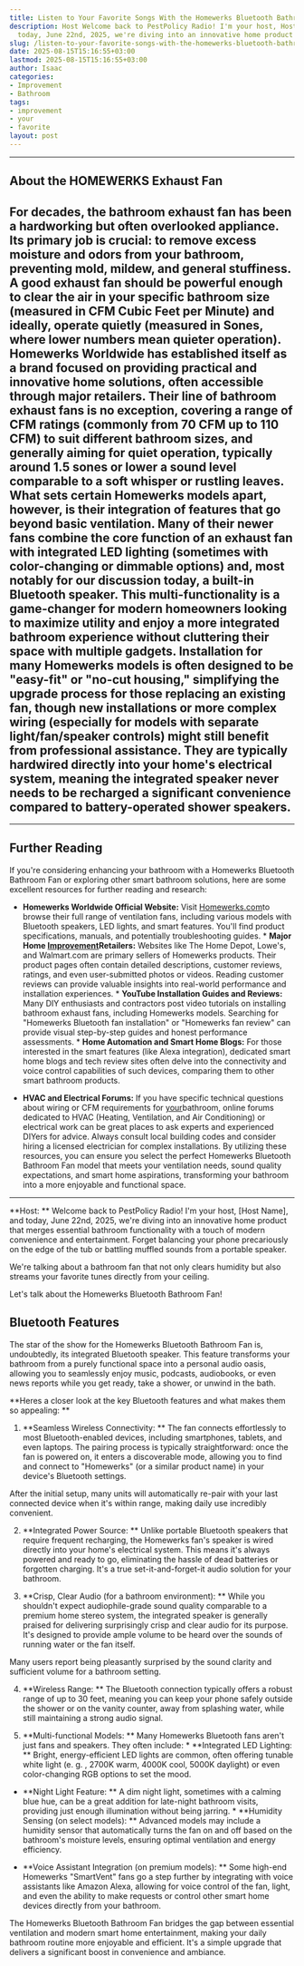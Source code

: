 ```yaml
---
title: Listen to Your Favorite Songs With the Homewerks Bluetooth Bathroom Fan
description: Host Welcome back to PestPolicy Radio! I'm your host, Host Name, and
  today, June 22nd, 2025, we're diving into an innovative home product that merges...
slug: /listen-to-your-favorite-songs-with-the-homewerks-bluetooth-bathroom-fan/
date: 2025-08-15T15:16:55+03:00
lastmod: 2025-08-15T15:16:55+03:00
author: Isaac
categories:
- Improvement
- Bathroom
tags:
- improvement
- your
- favorite
layout: post
---
```

---

## About the HOMEWERKS Exhaust Fan
For decades, the bathroom exhaust fan has been a hardworking but often overlooked appliance. Its primary job is crucial: to remove excess moisture and odors from your bathroom, preventing mold, mildew, and general stuffiness. A good exhaust fan should be powerful enough to clear the air in your specific bathroom size (measured in CFM  Cubic Feet per Minute) and ideally, operate quietly (measured in Sones, where lower numbers mean quieter operation).
Homewerks Worldwide has established itself as a brand focused on providing practical and innovative home solutions, often accessible through major retailers. Their line of bathroom exhaust fans is no exception, covering a range of CFM ratings (commonly from 70 CFM up to 110 CFM) to suit different bathroom sizes, and generally aiming for quiet operation, typically around 1.5 sones or lower  a sound level comparable to a soft whisper or rustling leaves.
What sets certain Homewerks models apart, however, is their integration of features that go beyond basic ventilation. Many of their newer fans combine the core function of an exhaust fan with integrated LED lighting (sometimes with color-changing or dimmable options) and, most notably for our discussion today, a built-in Bluetooth speaker.
This multi-functionality is a game-changer for modern homeowners looking to maximize utility and enjoy a more integrated bathroom experience without cluttering their space with multiple gadgets.
Installation for many Homewerks models is often designed to be "easy-fit" or "no-cut housing," simplifying the upgrade process for those replacing an existing fan, though new installations or more complex wiring (especially for models with separate light/fan/speaker controls) might still benefit from professional assistance.
They are typically hardwired directly into your home's electrical system, meaning the integrated speaker never needs to be recharged  a significant convenience compared to battery-operated shower speakers.
---
---

## Further Reading
If you're considering enhancing your bathroom with a Homewerks Bluetooth Bathroom Fan or exploring other smart bathroom solutions, here are some excellent resources for further reading and research:

* **Homewerks Worldwide Official Website:** Visit [Homewerks.com](https://www.homewerks.com/)to browse their full range of ventilation fans, including various models with Bluetooth speakers, LED lights, and smart features. You'll find product specifications, manuals, and potentially troubleshooting guides. * **Major Home [Improvement](https://pestpolicy.com/bath-fitter-review/)Retailers:** Websites like The Home Depot, Lowe's, and Walmart.com are primary sellers of Homewerks products.
Their product pages often contain detailed descriptions, customer reviews, ratings, and even user-submitted photos or videos. Reading customer reviews can provide valuable insights into real-world performance and installation experiences. * **YouTube Installation Guides and Reviews:** Many DIY enthusiasts and contractors post video tutorials on installing bathroom exhaust fans, including Homewerks models.
Searching for "Homewerks Bluetooth fan installation" or "Homewerks fan review" can provide visual step-by-step guides and honest performance assessments. * **Home Automation and Smart Home Blogs:** For those interested in the smart features (like Alexa integration), dedicated smart home blogs and tech review sites often delve into the connectivity and voice control capabilities of such devices, comparing them to other smart bathroom products.

* **HVAC and Electrical Forums:** If you have specific technical questions about wiring or CFM requirements for [your](https://pestpolicy.com/growing-chrysanthemums-in-your-garden/)bathroom, online forums dedicated to HVAC (Heating, Ventilation, and Air Conditioning) or electrical work can be great places to ask experts and experienced DIYers for advice. Always consult local building codes and consider hiring a licensed electrician for complex installations.
By utilizing these resources, you can ensure you select the perfect Homewerks Bluetooth Bathroom Fan model that meets your ventilation needs, sound quality expectations, and smart home aspirations, transforming your bathroom into a more enjoyable and functional space.
---

**Host: ** Welcome back to PestPolicy Radio! I'm your host, [Host Name], and today, June 22nd, 2025, we're diving into an innovative home product that merges essential bathroom functionality with a touch of modern convenience and entertainment. Forget balancing your phone precariously on the edge of the tub or battling muffled sounds from a portable speaker.

We're talking about a bathroom fan that not only clears humidity but also streams your favorite tunes directly from your ceiling.

Let's talk about the Homewerks Bluetooth Bathroom Fan!

##  Bluetooth Features

The star of the show for the Homewerks Bluetooth Bathroom Fan is, undoubtedly, its integrated Bluetooth speaker. This feature transforms your bathroom from a purely functional space into a personal audio oasis, allowing you to seamlessly enjoy music, podcasts, audiobooks, or even news reports while you get ready, take a shower, or unwind in the bath.

**Heres a closer look at the key Bluetooth features and what makes them so appealing: **

1. **Seamless Wireless Connectivity: ** The fan connects effortlessly to most Bluetooth-enabled devices, including smartphones, tablets, and even laptops. The pairing process is typically straightforward: once the fan is powered on, it enters a discoverable mode, allowing you to find and connect to "Homewerks" (or a similar product name) in your device's Bluetooth settings.

After the initial setup, many units will automatically re-pair with your last connected device when it's within range, making daily use incredibly convenient.

2. **Integrated Power Source: ** Unlike portable Bluetooth speakers that require frequent recharging, the Homewerks fan's speaker is wired directly into your home's electrical system. This means it's always powered and ready to go, eliminating the hassle of dead batteries or forgotten charging. It's a true set-it-and-forget-it audio solution for your bathroom.

3. **Crisp, Clear Audio (for a bathroom environment): ** While you shouldn't expect audiophile-grade sound quality comparable to a premium home stereo system, the integrated speaker is generally praised for delivering surprisingly crisp and clear audio for its purpose. It's designed to provide ample volume to be heard over the sounds of running water or the fan itself.

Many users report being pleasantly surprised by the sound clarity and sufficient volume for a bathroom setting.

4. **Wireless Range: ** The Bluetooth connection typically offers a robust range of up to 30 feet, meaning you can keep your phone safely outside the shower or on the vanity counter, away from splashing water, while still maintaining a strong audio signal.

5. **Multi-functional Models: ** Many Homewerks Bluetooth fans aren't just fans and speakers. They often include: * **Integrated LED Lighting: ** Bright, energy-efficient LED lights are common, often offering tunable white light (e. g. , 2700K warm, 4000K cool, 5000K daylight) or even color-changing RGB options to set the mood.

* **Night Light Feature: ** A dim night light, sometimes with a calming blue hue, can be a great addition for late-night bathroom visits, providing just enough illumination without being jarring. * **Humidity Sensing (on select models): ** Advanced models may include a humidity sensor that automatically turns the fan on and off based on the bathroom's moisture levels, ensuring optimal ventilation and energy efficiency.

* **Voice Assistant Integration (on premium models): ** Some high-end Homewerks "SmartVent" fans go a step further by integrating with voice assistants like Amazon Alexa, allowing for voice control of the fan, light, and even the ability to make requests or control other smart home devices directly from your bathroom.

The Homewerks Bluetooth Bathroom Fan bridges the gap between essential ventilation and modern smart home entertainment, making your daily bathroom routine more enjoyable and efficient. It's a simple upgrade that delivers a significant boost in convenience and ambiance.
